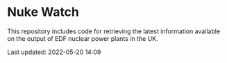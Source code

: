 # Nuke Watch

This repository includes code for retrieving the latest information available on the output of EDF nuclear power plants in the UK.

Last updated: 2022-05-20 14:09